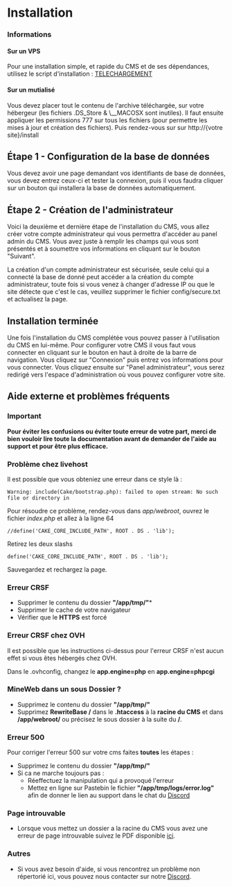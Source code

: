 # Installation

<aside class="alert alert-info">
<h3>Informations</h3>
<h4>Sur un VPS</h4>

Pour une installation simple, et rapide du CMS et de ses dépendances, utilisez le script d'installation : [TELECHARGEMENT](https://github.com/MaximeMichaud/mineweb-install)

<h4>Sur un mutialisé</h4>
<p>Vous devez placer tout le contenu de l'archive téléchargée, sur votre hébergeur (les fichiers .DS_Store & \__MACOSX sont inutiles). Il faut ensuite appliquer les permissions 777 sur tous les fichiers (pour permettre les mises à jour et création des fichiers). Puis rendez-vous sur sur http://{votre site}/install</p>
</aside>

## Étape 1 - Configuration de la base de données

Vous devez avoir une page demandant vos identifiants de base de données, vous devez entrez ceux-ci et tester la connexion, puis il vous faudra cliquer sur un bouton qui installera la base de données automatiquement.

## Étape 2 - Création de l'administrateur

Voici la deuxième et dernière étape de l'installation du CMS, vous allez créer votre compte administrateur qui vous permettra d'accéder au panel admin du CMS. Vous avez juste à remplir les champs qui vous sont présentés et à soumettre vos informations en cliquant sur le bouton "Suivant".

La création d'un compte administrateur est sécurisée, seule celui qui a connecté la base de donné peut accéder a la création du compte administrateur, toute fois si vous venez à changer d'adresse IP ou que le site détecte que c'est le cas, veuillez supprimer le fichier config/secure.txt et actualisez la page.

## Installation terminée

Une fois l'installation du CMS complétée vous pouvez passer à l'utilisation du CMS en lui-même. Pour configurer votre CMS il vous faut vous connecter en cliquant sur le bouton en haut à droite de la barre de navigation. Vous cliquez sur "Connexion" puis entrez vos informations pour vous connecter. Vous cliquez ensuite sur "Panel administrateur", vous serez redirigé vers l'espace d'administration où vous pouvez configurer votre site.

## Aide externe et problèmes fréquents

### Important

**Pour éviter les confusions ou éviter toute erreur de votre part, merci de bien vouloir lire toute la documentation avant de demander de l'aide au support et pour être plus efficace.**

### Problème chez livehost

Il est possible que vous obteniez une erreur dans ce style là :

`Warning: include(Cake/bootstrap.php): failed to open stream: No such file or directory in`

Pour résoudre ce problème, rendez-vous dans _app/webroot_, ouvrez le fichier _index.php_ et allez à la ligne 64

`//define('CAKE_CORE_INCLUDE_PATH', ROOT . DS . 'lib');`

Retirez les deux slashs

`define('CAKE_CORE_INCLUDE_PATH', ROOT . DS . 'lib');`

Sauvegardez et rechargez la page.

### Erreur CRSF

* Supprimer le contenu du dossier **"/app/tmp/"***
* Supprimer le cache de votre navigateur
* Vérifier que le **HTTPS** est forcé

### Erreur CRSF chez OVH

Il est possible que les instructions ci-dessus pour l'erreur CRSF n'est aucun effet si vous êtes hébergés chez OVH.

Dans le .ovhconfig, changez le **app.engine=php** en **app.engine=phpcgi**

### MineWeb dans un sous Dossier ?

* Supprimez le contenu du dossier **"/app/tmp/"**
* Supprimez **RewriteBase /** dans le **.htaccess** à la **racine du CMS** et dans **/app/webroot/** ou précisez le sous dossier à la suite du **/**.

### Erreur 500

Pour corriger l'erreur 500 sur votre cms faites **toutes** les étapes :

*   Supprimez le contenu du dossier **"/app/tmp/"**
*   Si ca ne marche toujours pas :
    *   Réeffectuez la manipulation qui a provoqué l'erreur
    *   Mettez en ligne sur Pastebin le fichier **"/app/tmp/logs/error.log"** afin de donner le lien au support dans le chat du [Discord](https://discordapp.com/invite/3QYdt8r)

### Page introuvable

- Lorsque vous mettez un dossier a la racine du CMS vous avez une erreur de page introuvable suivez le PDF disponible [ici](https://docs.mineweb.org/files/Webroot-Helper.pdf).

### Autres

- Si vous avez besoin d'aide, si vous rencontrez un problème non répertorié ici, vous pouvez nous contacter sur notre [Discord](https://discordapp.com/invite/3QYdt8r).
